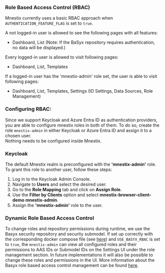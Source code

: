 ### Role Based Access Control (RBAC)

Mnestix currently uses a basic RBAC approach when `AUTHENTICATION_FEATURE_FLAG` is set to `true`.

A not logged-in user is allowed to see the following pages with all features:

- Dashboard, List (Note: If the BaSyx repository requires authentication, no data will be displayed.)

Every logged-in user is allowed to visit following pages:

- Dashboard, List, Templates

If a logged-in user has the 'mnestix-admin' role set, the user is able to visit following pages:

- Dashboard, List, Templates, Settings (ID Settings, Data Sources, Role Management)

### Configuring RBAC:

Since we support Keycloak and Azure Entra ID as authentication providers, you are able to configure mnestix roles in
both of them.
To do so, create the role `mnestix-admin` in either Keycloak or Azure Entra ID and assign it to a chosen user.  
Nothing needs to be configured inside Mnestix.

### Keycloak

The default Mnestix realm is preconfigured with the **'mnestix-admin'** role. To grant this role to another user, follow these steps:

1. Log in to the Keycloak Admin Console.
2. Navigate to **Users** and select the desired user.
3. Go to the **Role Mapping** tab and click on **Assign Role**.
4. Use the **Filter by Clients** option and select **mnestix-browser-client-demo mnestix-admin**.
5. Assign the **'mnestix-admin'** role to the user.  


### Dynamic Role Based Access Control

To change roles and repository permissions during runtime, we use the Basyx security repository and security submodel.
If set up correctly with the corresponding docker compose file 
(see [here](https://github.com/eclipse-mnestix/mnestix-browser/wiki/Docker-Compose-Files)) and `USE_BASYX_RBAC` 
is set to `true`, the `mnestix-admin` can view all configured roles
and their permissions to AAS IDs or Submodel IDs on the Settings UI under the role management section.
In future implementations it will also be possible to change these roles and permissions in the UI.
More information about the Basyx role based access control management can be found 
[here](https://github.com/eclipse-basyx/basyx-java-server-sdk/tree/main/examples/BaSyxDynamicRBAC).


